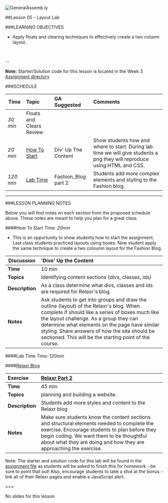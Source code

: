 ![GeneralAssemb.ly](../../img/icons/instr_agenda.png)


##Lesson 05 - Layout Lab


###LEARNING OBJECTIVES

*	Apply floats and clearing techniques to effectively create a two column layout.

<br>

--

**Note:** Starter/Solution code for this lesson is located in the Week 3 [Assignment directory](../Assignment)


###SCHEDULE


| Time        | Topic| GA Suggested| Comments |
| ------------- |:-------------|:-------------------|:----------------|
| _30 min_ | Floats and Clears Review |  | |
| _20 min_ | [How To Start](https://github.com/generalassembly-studio/FEWD_2.0.0/blob/FEWD_2.0.1/Week_03_Layout/05_layout_lab/README.md#how-to-start)| Div' Up The Content | Show students how and where to start. During lab time we will give students a png they will reproduce using HTML and CSS. |
| _120 min_ | [Lab Time](https://github.com/generalassembly-studio/FEWD_2.0.0/blob/FEWD_2.0.1/Week_03_Layout/05_layout_lab/README.md#lab-time) | Fashion_Blog part 2 | Students add more complex elements and styling to the Fashion blog.|


---

###LESSON PLANNING NOTES

Below you will find notes on each section from the proposed schedule above. These notes are  meant to help you plan for a great class.


####How To Start
_Time: 20min_

*	This is an opportunity to show students how to start the assignment. Last class students practiced layouts using boxes. Now student apply the same technique to create a two coloumn layout for the Fashion Blog.


| Discussion | 'Dive' Up the Content|
| ------------- |:-------------|
| __Time__ | 10 min | 
| __Topics__ | Identifying content sections (divs, classes, ids) | 
| __Description__| As a class determine what divs, classes and ids are required for Relaxr's blog. |    
| __Notes__| Ask students to get into groups and draw the outline (layout) of the Relaxr's blog. When complete if should like a series of boxes much like the layout challenge. As a group they can determine what elements on the page have similar styling. Share answers of how the site should be sectioned. This will be the starting point of the course.| 


####Lab Time
_Time: 120min_


####[Relaxr Blog]()

|Exercise | [Relaxr Part 2](../AssignmentREVISED)|
|:------------- |:-------------|
| __Time__ | 45 min | 
| __Topics__ | planning and building a website. | 
| __Description__| Students add more styles and content to the Relaxr blog |    
| __Notes__| Make sure students know the content sections and structural elements needed to complete the exercise. Encourage students to plan before they begin coding. We want them to be thoughtful about what they are doing and how they are approaching the exercise. | 


Note: The starter and solution code for this lab will be found in the [assignment file](../AssignmentREVISED) as students will be asked to finish this for homework - be sure to point that out! Also, encourage students to take a shot at the bonus - link all of their Relaxr pages and enable a JavaScript alert.

===


No slides for this lesson
